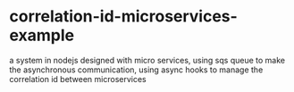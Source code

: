 # correlation-id-microservices-example
a system in nodejs designed with micro services, using sqs queue to make the asynchronous communication, using async hooks to manage the correlation id between microservices
